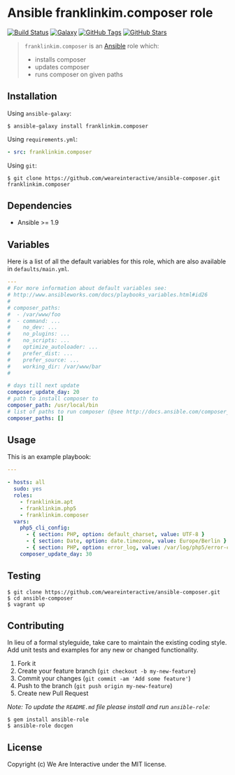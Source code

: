 # Ansible franklinkim.composer role

[![Build Status](https://img.shields.io/travis/weareinteractive/ansible-composer.svg)](https://travis-ci.org/weareinteractive/ansible-composer)
[![Galaxy](http://img.shields.io/badge/galaxy-franklinkim.composer-blue.svg)](https://galaxy.ansible.com/list#/roles/3274)
[![GitHub Tags](https://img.shields.io/github/tag/weareinteractive/ansible-composer.svg)](https://github.com/weareinteractive/ansible-composer)
[![GitHub Stars](https://img.shields.io/github/stars/weareinteractive/ansible-composer.svg)](https://github.com/weareinteractive/ansible-composer)

> `franklinkim.composer` is an [Ansible](http://www.ansible.com) role which:
>
> * installs composer
> * updates composer
> * runs composer on given paths

## Installation

Using `ansible-galaxy`:

```shell
$ ansible-galaxy install franklinkim.composer
```

Using `requirements.yml`:

```yaml
- src: franklinkim.composer
```

Using `git`:

```shell
$ git clone https://github.com/weareinteractive/ansible-composer.git franklinkim.composer
```

## Dependencies

* Ansible >= 1.9

## Variables

Here is a list of all the default variables for this role, which are also available in `defaults/main.yml`.

```yaml
---
# For more information about default variables see:
# http://www.ansibleworks.com/docs/playbooks_variables.html#id26
#
# composer_paths:
#  - /var/www/foo
#  - command: ...
#    no_dev: ...
#    no_plugins: ...
#    no_scripts: ...
#    optimize_autoloader: ...
#    prefer_dist: ...
#    prefer_source: ...
#    working_dir: /var/www/bar
#

# days till next update
composer_update_day: 20
# path to install composer to
composer_path: /usr/local/bin
# list of paths to run composer (@see http://docs.ansible.com/composer_module.html)
composer_paths: []

```


## Usage

This is an example playbook:

```yaml
---

- hosts: all
  sudo: yes
  roles:
    - franklinkim.apt
    - franklinkim.php5
    - franklinkim.composer
  vars:
    php5_cli_config:
      - { section: PHP, option: default_charset, value: UTF-8 }
      - { section: Date, option: date.timezone, value: Europe/Berlin }
      - { section: PHP, option: error_log, value: /var/log/php5/error-cli.log }
    composer_update_day: 30

```

## Testing

```shell
$ git clone https://github.com/weareinteractive/ansible-composer.git
$ cd ansible-composer
$ vagrant up
```

## Contributing
In lieu of a formal styleguide, take care to maintain the existing coding style. Add unit tests and examples for any new or changed functionality.

1. Fork it
2. Create your feature branch (`git checkout -b my-new-feature`)
3. Commit your changes (`git commit -am 'Add some feature'`)
4. Push to the branch (`git push origin my-new-feature`)
5. Create new Pull Request

*Note: To update the `README.md` file please install and run `ansible-role`:*

```shell
$ gem install ansible-role
$ ansible-role docgen
```

## License
Copyright (c) We Are Interactive under the MIT license.
